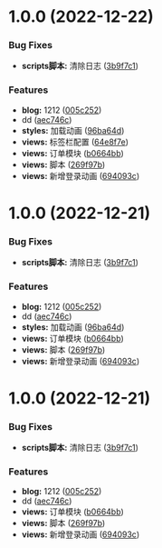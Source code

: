 # 1.0.0 (2022-12-22)


### Bug Fixes

* **scripts脚本:** 清除日志 ([3b9f7c1](https://github.com/lzbgithubcode/vue3-admin-template/commit/3b9f7c1738f9287b12dd57bfb41cbd488d016d96))


### Features

* **blog:** 1212 ([005c252](https://github.com/lzbgithubcode/vue3-admin-template/commit/005c252af8b5063bf65a6c6396a5983c3d8fdfbe))
* dd ([aec746c](https://github.com/lzbgithubcode/vue3-admin-template/commit/aec746cba2c28a3686df022643ce18c8be60bcf4))
* **styles:** 加载动画 ([96ba64d](https://github.com/lzbgithubcode/vue3-admin-template/commit/96ba64d3d108f2f245c21edf0443e7b6b01f78de))
* **views:** 标签栏配置 ([64e8f7e](https://github.com/lzbgithubcode/vue3-admin-template/commit/64e8f7e14486d7a94c1497313c6a04a47ae91167))
* **views:** 订单模块 ([b0664bb](https://github.com/lzbgithubcode/vue3-admin-template/commit/b0664bbf6ea36081cd38b4733fa49297c4b8bc9f))
* **views:** 脚本 ([269f97b](https://github.com/lzbgithubcode/vue3-admin-template/commit/269f97b589afc7b46bcf5241d1c8e71f7d8b9912))
* **views:** 新增登录动画 ([694093c](https://github.com/lzbgithubcode/vue3-admin-template/commit/694093c00f016c245d8336b34dffaf6963e1957f))



# 1.0.0 (2022-12-21)


### Bug Fixes

* **scripts脚本:** 清除日志 ([3b9f7c1](https://github.com/lzbgithubcode/vue3-admin-template/commit/3b9f7c1738f9287b12dd57bfb41cbd488d016d96))


### Features

* **blog:** 1212 ([005c252](https://github.com/lzbgithubcode/vue3-admin-template/commit/005c252af8b5063bf65a6c6396a5983c3d8fdfbe))
* dd ([aec746c](https://github.com/lzbgithubcode/vue3-admin-template/commit/aec746cba2c28a3686df022643ce18c8be60bcf4))
* **styles:** 加载动画 ([96ba64d](https://github.com/lzbgithubcode/vue3-admin-template/commit/96ba64d3d108f2f245c21edf0443e7b6b01f78de))
* **views:** 订单模块 ([b0664bb](https://github.com/lzbgithubcode/vue3-admin-template/commit/b0664bbf6ea36081cd38b4733fa49297c4b8bc9f))
* **views:** 脚本 ([269f97b](https://github.com/lzbgithubcode/vue3-admin-template/commit/269f97b589afc7b46bcf5241d1c8e71f7d8b9912))
* **views:** 新增登录动画 ([694093c](https://github.com/lzbgithubcode/vue3-admin-template/commit/694093c00f016c245d8336b34dffaf6963e1957f))



# 1.0.0 (2022-12-21)


### Bug Fixes

* **scripts脚本:** 清除日志 ([3b9f7c1](https://github.com/lzbgithubcode/vue3-admin-template/commit/3b9f7c1738f9287b12dd57bfb41cbd488d016d96))


### Features

* **blog:** 1212 ([005c252](https://github.com/lzbgithubcode/vue3-admin-template/commit/005c252af8b5063bf65a6c6396a5983c3d8fdfbe))
* dd ([aec746c](https://github.com/lzbgithubcode/vue3-admin-template/commit/aec746cba2c28a3686df022643ce18c8be60bcf4))
* **views:** 订单模块 ([b0664bb](https://github.com/lzbgithubcode/vue3-admin-template/commit/b0664bbf6ea36081cd38b4733fa49297c4b8bc9f))
* **views:** 脚本 ([269f97b](https://github.com/lzbgithubcode/vue3-admin-template/commit/269f97b589afc7b46bcf5241d1c8e71f7d8b9912))
* **views:** 新增登录动画 ([694093c](https://github.com/lzbgithubcode/vue3-admin-template/commit/694093c00f016c245d8336b34dffaf6963e1957f))



